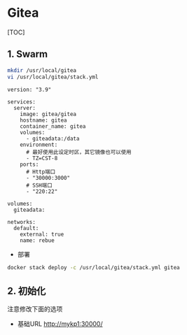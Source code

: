 # Gitea

[TOC]

## 1. Swarm

```sh
mkdir /usr/local/gitea
vi /usr/local/gitea/stack.yml
```

```yaml{.line-numbers}
version: "3.9"

services:
  server:
    image: gitea/gitea
    hostname: gitea
    container_name: gitea
    volumes:
      - giteadata:/data
    environment:
      # 最好使用此设定时区，其它镜像也可以使用
      - TZ=CST-8
    ports:
      # Http端口
      - "30000:3000"
      # SSH端口
      - "220:22"

volumes:
  giteadata:

networks:
  default:
    external: true
    name: rebue
```

- 部署

```sh
docker stack deploy -c /usr/local/gitea/stack.yml gitea
```

## 2. 初始化

注意修改下面的选项

- 基础URL
  <http://mykp1:30000/>

